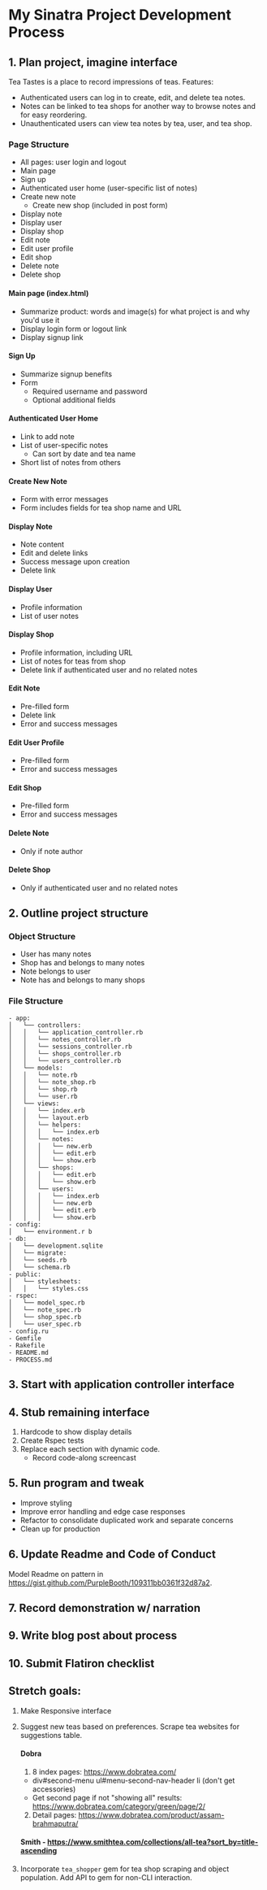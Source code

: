 # My Sinatra Project Development Process

## 1. Plan project, imagine interface

Tea Tastes is a place to record impressions of teas. Features:
- Authenticated users can log in to create, edit, and delete tea notes.
- Notes can be linked to tea shops for another way to browse notes and for easy reordering.
- Unauthenticated users can view tea notes by tea, user, and tea shop.

### Page Structure

- All pages: user login and logout
- Main page
- Sign up
- Authenticated user home (user-specific list of notes)
- Create new note
	- Create new shop (included in post form)
- Display note
- Display user
- Display shop
- Edit note
- Edit user profile
- Edit shop
- Delete note
- Delete shop

#### Main page (index.html)

- Summarize product: words and image(s) for what project is and why you'd use it
- Display login form or logout link
- Display signup link

#### Sign Up

- Summarize signup benefits
- Form 
	- Required username and password
	- Optional additional fields

#### Authenticated User Home

- Link to add note
- List of user-specific notes
	- Can sort by date and tea name
- Short list of notes from others

#### Create New Note

- Form with error messages
- Form includes fields for tea shop name and URL

#### Display Note

- Note content
- Edit and delete links
- Success message upon creation
- Delete link

#### Display User

- Profile information
- List of user notes

#### Display Shop

- Profile information, including URL
- List of notes for teas from shop
- Delete link if authenticated user and no related notes

#### Edit Note

- Pre-filled form
- Delete link
- Error and success messages

#### Edit User Profile

- Pre-filled form
- Error and success messages

#### Edit Shop

- Pre-filled form
- Error and success messages

#### Delete Note

- Only if note author

#### Delete Shop

- Only if authenticated user and no related notes


## 2. Outline project structure

### Object Structure

- User has many notes
- Shop has and belongs to many notes
- Note belongs to user
- Note has and belongs to many shops

### File Structure

```
- app:
│   └── controllers:
│   │   └── application_controller.rb
│   │   └── notes_controller.rb
│   │   └── sessions_controller.rb
│   │   └── shops_controller.rb
│   │   └── users_controller.rb
│   └── models:
│   │   └── note.rb
│   │   └── note_shop.rb
│   │   └── shop.rb
│   │   └── user.rb
│   └── views:
│   │   └── index.erb
│   │   └── layout.erb
│   │   └── helpers:
│   │   │   └── index.erb
│   │   └── notes:
│   │   │   └── new.erb
│   │   │   └── edit.erb
│   │   │   └── show.erb
│   │   └── shops:     
│   │   │   └── edit.erb
│   │   │   └── show.erb
│   │   └── users:
│   │   │   └── index.erb
│   │   │   └── new.erb
│   │   │   └── edit.erb
│   │   │   └── show.erb
- config:
│   └── environment.r b
- db:
│   └── development.sqlite 
│   └── migrate:
│   └── seeds.rb
│   └── schema.rb
- public:
│   └── stylesheets:
│   │   └── styles.css
- rspec:
│   └── model_spec.rb
│   └── note_spec.rb
│   └── shop_spec.rb
│   └── user_spec.rb
- config.ru
- Gemfile
- Rakefile
- README.md
- PROCESS.md
```


## 3. Start with application controller interface


## 4. Stub remaining interface

1. Hardcode to show display details
2. Create Rspec tests
3. Replace each section with dynamic code.
	- Record code-along screencast


## 5. Run program and tweak

- Improve styling
- Improve error handling and edge case responses
- Refactor to consolidate duplicated work and separate concerns
- Clean up for production


## 6. Update Readme and Code of Conduct

Model Readme on pattern in https://gist.github.com/PurpleBooth/109311bb0361f32d87a2.


## 7. Record demonstration w/ narration


## 9. Write blog post about process


## 10. Submit Flatiron checklist


## Stretch goals:

1. Make Responsive interface

2. Suggest new teas based on preferences. Scrape tea websites for suggestions table.
   #### Dobra
   1. 8 index pages: https://www.dobratea.com/
   - div#second-menu ul#menu-second-nav-header li (don't get accessories)
   - Get second page if not "showing all" results: https://www.dobratea.com/category/green/page/2/
   2. Detail pages: https://www.dobratea.com/product/assam-brahmaputra/

   #### Smith - https://www.smithtea.com/collections/all-tea?sort_by=title-ascending

3. Incorporate `tea_shopper` gem for tea shop scraping and object population. Add API to gem for non-CLI interaction.